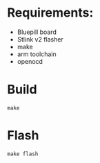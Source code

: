 # Requirements:
 
  - Bluepill board
  - Stlink v2 flasher
  - make
  - arm toolchain
  - openocd
  
# Build

```
make
```

# Flash


```
make flash 
```




